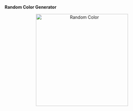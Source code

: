 **Random Color Generator**

<div align=center>
<img src="https://user-images.githubusercontent.com/94288727/210138603-5f315e5f-3a38-4266-bed3-679f468b041c.png" alt="Random Color" style="height:300px;">
</div>

